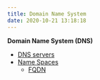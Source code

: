 ```yaml
---
title: Domain Name System
date: 2020-10-21 13:18:18
---
```


**Domain Name System (DNS)**

* [DNS servers](2020-11-16--15-42-47Z--dns_servers.md)
* [Name Spaces](2020-11-17--15-13-00Z--name_spaces.md)
	+ [FQDN](2020-11-17--15-21-14Z--fqdn.md)

